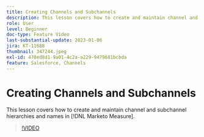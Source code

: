 ```yaml
---
title: Creating Channels and Subchannels
description: This lesson covers how to create and maintain channel and subchannel hierarchies and names in [!DNL Marketo Measure].
role: User
level: Beginner
doc-type: Feature Video
last-substantial-update: 2023-01-06
jira: KT-11688
thumbnail: 347244.jpeg
exl-id: 470ed8d1-9a01-4c2a-a229-9479681bcbda
feature: Salesforce, Channels
---
```

# Creating Channels and Subchannels

This lesson covers how to create and maintain channel and subchannel hierarchies and names in [!DNL Marketo Measure].

>[!VIDEO](https://video.tv.adobe.com/v/347244/?quality=12&learn=on)
